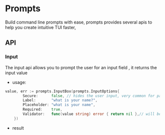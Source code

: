 # Prompts

Build command line prompts with ease, prompts provides several apis to help you create intuitive TUI faster,

## API

### Input

The input api allows you to prompt the user for an input field , it returns the input value

- usage:

```go
value, err := prompts.InputBox(prompts.InputOptions{
		Secure:      false, // hides the user input, very common for passwords
		Label:       "what is your name?",
		Placeholder: "what is your name",
		Required:    true,
		Validator:   func(value string) error { return nil },// will be called when user submit, and returned error will be displayed to the user below the input
	})
```

- result
 
